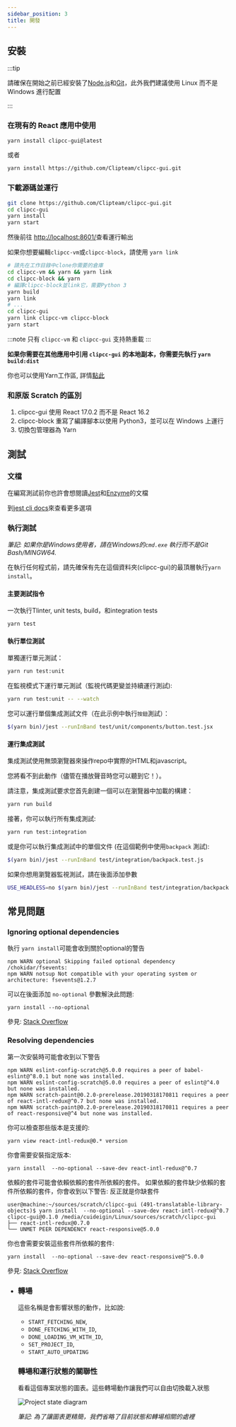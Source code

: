 ```yaml
---
sidebar_position: 3
title: 開發
---
```


## 安裝

:::tip

請確保在開始之前已經安裝了[Node.js](https:////www.nodejs.org)和[Git](https://git-scm.com/)，此外我們建議使用 Linux 而不是 Windows 進行配置

:::

### 在現有的 React 應用中使用
```bash
yarn install clipcc-gui@latest
```
或者
```bash
yarn install https://github.com/Clipteam/clipcc-gui.git
```
### 下載源碼並運行
```bash
git clone https://github.com/Clipteam/clipcc-gui.git
cd clipcc-gui
yarn install
yarn start
```
然後前往 [http://localhost:8601/](http://localhost:8601/)查看運行輸出

如果你想要編輯`clipcc-vm`或`clipcc-block`，請使用 ``yarn link``
```bash
# 請先在工作目錄中clone你需要的倉庫
cd clipcc-vm && yarn && yarn link
cd clipcc-block && yarn
# 編譯clipcc-block並link它，需要Python 3
yarn build
yarn link
# ...
cd clipcc-gui
yarn link clipcc-vm clipcc-block
yarn start
```
:::note 
只有 ``clipcc-vm`` 和 ``clipcc-gui`` 支持熱重載
:::

**如果你需要在其他應用中引用 ``clipcc-gui`` 的本地副本，你需要先執行 ``yarn build:dist``**

你也可以使用Yarn工作區, 詳情[點此](hhttps://classic.yarnpkg.com/blog/2017/08/02/introducing-workspaces/)

### 和原版 Scratch 的區別
1. clipcc-gui 使用 React 17.0.2 而不是 React 16.2
2. clipcc-block 重寫了編譯腳本以使用 Python3，並可以在 Windows 上運行
3. 切換包管理器為 Yarn
## 測試
### 文檔

在編寫測試前你也許會想閱讀[Jest](https://facebook.github.io/jest/docs/en/api.html)和[Enzyme](http://airbnb.io/enzyme/docs/api/)的文檔

到[jest cli docs](https://facebook.github.io/jest/docs/en/cli.html#content)來查看更多選項

### 執行測試

*筆記: 如果你是Windows使用者，請在Windows的`cmd.exe`  執行而不是Git Bash/MINGW64.*

在執行任何程式前，請先確保有先在這個資料夾(clipcc-gui)的最頂層執行`yarn install`。

#### 主要測試指令

一次執行Tlinter, unit tests, build，和integration tests
```bash
yarn test
```

#### 執行單位測試

單獨運行單元測試：
```bash
yarn run test:unit
```

在監視模式下運行單元測試（監視代碼更變並持續運行測試):
```bash
yarn run test:unit -- --watch
```

您可以運行單個集成測試文件（在此示例中執行`按鈕`測試）：

```bash
$(yarn bin)/jest --runInBand test/unit/components/button.test.jsx
```

#### 運行集成測試

集成測試使用無頭瀏覽器來操作repo中實際的HTML和javascript。

您將看不到此動作（儘管在播放聲音時您可以聽到它！）。

請注意，集成測試要求您首先創建一個可以在瀏覽器中加載的構建：

```bash
yarn run build
```

接著，你可以執行所有集成測試:

```bash
yarn run test:integration
```

或是你可以執行集成測試中的單個文件 (在這個範例中使用`backpack` 測試):

```bash
$(yarn bin)/jest --runInBand test/integration/backpack.test.js
```

如果你想用瀏覽器監視測試，請在後面添加參數

```bash
USE_HEADLESS=no $(yarn bin)/jest --runInBand test/integration/backpack.test.js
```

## 常見問題

### Ignoring optional dependencies

執行 `yarn install`可能會收到關於optional的警告

```
npm WARN optional Skipping failed optional dependency /chokidar/fsevents:
npm WARN notsup Not compatible with your operating system or architecture: fsevents@1.2.7
```

可以在後面添加 `no-optional` 參數解決此問題:

```
yarn install --no-optional
```

參見: [Stack Overflow](https://stackoverflow.com/questions/36725181/not-compatible-with-your-operating-system-or-architecture-fsevents1-0-11)

### Resolving dependencies

第一次安裝時可能會收到以下警告

```
npm WARN eslint-config-scratch@5.0.0 requires a peer of babel-eslint@^8.0.1 but none was installed.
npm WARN eslint-config-scratch@5.0.0 requires a peer of eslint@^4.0 but none was installed.
npm WARN scratch-paint@0.2.0-prerelease.20190318170811 requires a peer of react-intl-redux@^0.7 but none was installed.
npm WARN scratch-paint@0.2.0-prerelease.20190318170811 requires a peer of react-responsive@^4 but none was installed.
```

你可以檢查那些版本是支援的:

```
yarn view react-intl-redux@0.* version
```

你會需要安裝指定版本:

```
yarn install  --no-optional --save-dev react-intl-redux@^0.7
```

依賴的套件可能會依賴依賴的套件所依賴的套件。
如果依賴的套件缺少依賴的套件所依賴的套件，你會收到以下警告:
反正就是你缺套件

```
user@machine:~/sources/scratch/clipcc-gui (491-translatable-library-objects)$ yarn install  --no-optional --save-dev react-intl-redux@^0.7
clipcc-gui@0.1.0 /media/cuideigin/Linux/sources/scratch/clipcc-gui
├── react-intl-redux@0.7.0
└── UNMET PEER DEPENDENCY react-responsive@5.0.0
```

你也會需要安裝這些套件所依賴的套件:

```
yarn install  --no-optional --save-dev react-responsive@^5.0.0
```

參見: [Stack Overflow](https://stackoverflow.com/questions/46602286/npm-requires-a-peer-of-but-all-peers-are-in-package-json-and-node-modules)
* ### 轉場

  這些名稱是會影響狀態的動作，比如說:

  * `START_FETCHING_NEW`,
  * `DONE_FETCHING_WITH_ID`,
  * `DONE_LOADING_VM_WITH_ID`,
  * `SET_PROJECT_ID`,
  * `START_AUTO_UPDATING`

  ### 轉場和運行狀態的關聯性

  看看這個專案狀態的圖表。這些轉場動作讓我們可以自由切換載入狀態

  ![Project state diagram](/img/project_state_diagram.svg)

  _筆記: 為了讓圖表更精簡，我們省略了目前狀態和轉場相關的處裡_
